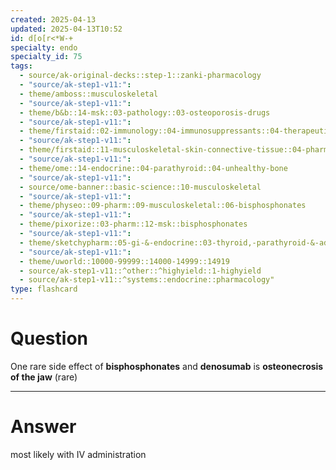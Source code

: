 ```yaml
---
created: 2025-04-13
updated: 2025-04-13T10:52
id: d[o[r<*W-+
specialty: endo
specialty_id: 75
tags:
  - source/ak-original-decks::step-1::zanki-pharmacology
  - "source/ak-step1-v11:": 
  - theme/amboss::musculoskeletal
  - "source/ak-step1-v11:": 
  - theme/b&b::14-msk::03-pathology::03-osteoporosis-drugs
  - "source/ak-step1-v11:": 
  - theme/firstaid::02-immunology::04-immunosuppressants::04-therapeutic-antibodies::denosumab
  - "source/ak-step1-v11:": 
  - theme/firstaid::11-musculoskeletal-skin-connective-tissue::04-pharm::07-bisphosphonates
  - "source/ak-step1-v11:": 
  - theme/ome::14-endocrine::04-parathyroid::04-unhealthy-bone
  - "source/ak-step1-v11:": 
  - source/ome-banner::basic-science::10-musculoskeletal
  - "source/ak-step1-v11:": 
  - theme/physeo::09-pharm::09-musculoskeletal::06-bisphosphonates
  - "source/ak-step1-v11:": 
  - theme/pixorize::03-pharm::12-msk::bisphosphonates
  - "source/ak-step1-v11:": 
  - theme/sketchypharm::05-gi-&-endocrine::03-thyroid,-parathyroid-&-adrenal::02-bisphosphonates,-raloxifene,-denosumab,-calcitonin
  - "source/ak-step1-v11:": 
  - theme/uworld::10000-99999::14000-14999::14919
  - source/ak-step1-v11::^other::^highyield::1-highyield
  - source/ak-step1-v11::^systems::endocrine::pharmacology"
type: flashcard
---
```


# Question
One rare side effect of **bisphosphonates** and **denosumab** is **osteonecrosis of the jaw** (rare)

---

# Answer
most likely with IV administration